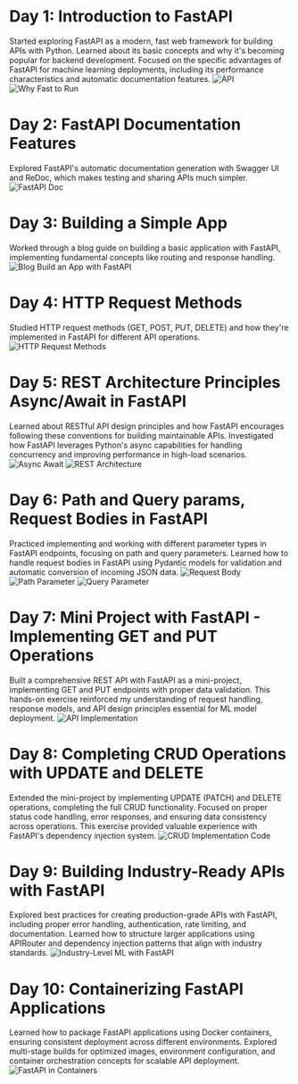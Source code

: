 # Day 1: Introduction to FastAPI

Started exploring FastAPI as a modern, fast web framework for building APIs with Python. Learned about its basic concepts and why it's becoming popular for backend development.
Focused on the specific advantages of FastAPI for machine learning deployments, including its performance characteristics and automatic documentation features.
![API](images/api.png)
![Why Fast to Run](images/02_why_fast_to_run.png)


# Day 2: FastAPI Documentation Features

Explored FastAPI's automatic documentation generation with Swagger UI and ReDoc, which makes testing and sharing APIs much simpler.
![FastAPI Doc](images/03_fastapi_doc.png)

# Day 3: Building a Simple App

Worked through a blog guide on building a basic application with FastAPI, implementing fundamental concepts like routing and response handling.
![Blog Build an App with FastAPI](images/03_blog_build__an_app_with_fastapi.png)

# Day 4: HTTP Request Methods

Studied HTTP request methods (GET, POST, PUT, DELETE) and how they're implemented in FastAPI for different API operations.
![HTTP Request Methods](images/04_http_request_methods.png)

# Day 5: REST Architecture Principles Async/Await in FastAPI

Learned about RESTful API design principles and how FastAPI encourages following these conventions for building maintainable APIs.
Investigated how FastAPI leverages Python's async capabilities for handling concurrency and improving performance in high-load scenarios.
![Async Await](images/04_async_await.png)
![REST Architecture](images/04_rest_architecture.png)


# Day 6: Path and Query params, Request Bodies in FastAPI

Practiced implementing and working with different parameter types in FastAPI endpoints, focusing on path and query parameters.
Learned how to handle request bodies in FastAPI using Pydantic models for validation and automatic conversion of incoming JSON data.
![Request Body](images/05_request_body.png)
![Path Parameter](images/05_path_parameter.png)
![Query Parameter](images/05_query_parameter.png)


# Day 7: Mini Project with FastAPI - Implementing GET and PUT Operations

Built a comprehensive REST API with FastAPI as a mini-project, implementing GET and PUT endpoints with proper data validation. This hands-on exercise reinforced my understanding of request handling, response models, and API design principles essential for ML model deployment.
![API Implementation](images/06_apis.png)

# Day 8: Completing CRUD Operations with UPDATE and DELETE

Extended the mini-project by implementing UPDATE (PATCH) and DELETE operations, completing the full CRUD functionality. Focused on proper status code handling, error responses, and ensuring data consistency across operations. This exercise provided valuable experience with FastAPI's dependency injection system.
![CRUD Implementation Code](images/06_code.png)

# Day 9: Building Industry-Ready APIs with FastAPI
Explored best practices for creating production-grade APIs with FastAPI, including proper error handling, authentication, rate limiting, and documentation. Learned how to structure larger applications using APIRouter and dependency injection patterns that align with industry standards.
![Industry-Level ML with FastAPI](images/07_ml_with_fastapi_industry_level_app.png)

# Day 10: Containerizing FastAPI Applications
Learned how to package FastAPI applications using Docker containers, ensuring consistent deployment across different environments. Explored multi-stage builds for optimized images, environment configuration, and container orchestration concepts for scalable API deployment.
![FastAPI in Containers](images/08_fastapi_in_containers.png)
